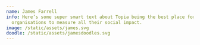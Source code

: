 ```yaml
---
name: James Farrell
info: Here’s some super smart text about Topia being the best place for social
  organisations to measure all their social impact.
image: /static/assets/james.svg
doodle: /static/assets/jamesdoodles.svg
---
```

